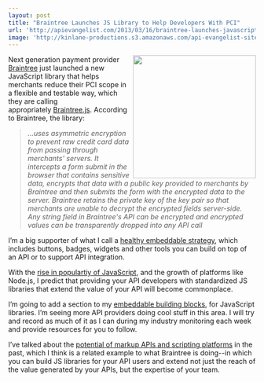 ```yaml
---
layout: post
title: "Braintree Launches JS Library to Help Developers With PCI"
url: 'http://apievangelist.com/2013/03/16/braintree-launches-javascript-library-to-help-developers-with-pci/'
image: 'http://kinlane-productions.s3.amazonaws.com/api-evangelist-site/blog/braintree-logo.png'
---
```


[<img class="c1" src="https://s3.amazonaws.com/kinlane-productions/api-evangelist/braintree/braintree-logo.png" alt="" width="250" align="right" />][1]

Next generation payment provider [Braintree][1] just launched a new JavaScript library that helps merchants reduce their PCI scope in a flexible and testable way, which they are calling appropriately [Braintree.js][2]. According to Braintree, the library:

> _...uses asymmetric encryption to prevent raw credit card data from passing through merchants' servers. It intercepts a form submit in the browser that contains sensitive data, encrypts that data with a public key provided to merchants by Braintree and then submits the form with the encrypted data to the server. Braintree retains the private key of the key pair so that merchants are unable to decrypt the encrypted fields server-side. Any string field in Braintree's API can be encrypted and encrypted values can be transparently dropped into any API call_

I’m a big supporter of what I call a [healthy embeddable strategy][3], which includes buttons, badges, widgets and other tools you can build on top of an API or to support API integration.

With the [rise in populartiy of JavaScript][4], and the growth of platforms like Node.js, I predict that providing your API developers with standardized JS libraries that extend the value of your API will become commonplace.

I’m going to add a section to my [embeddable building blocks][5], for JavaScript libraries. I’m seeing more API providers doing cool stuff in this area. I will try and record as much of it as I can during my industry monitoring each week and provide resources for you to follow.

I’ve talked about the [potential of markup APIs and scripting platforms][6] in the past, which I think is a related example to what Braintree is doing--in which you can build JS libraries for your API users and extend not just the reach of the value generated by your APIs, but the expertise of your team.

   [1]: https://www.braintreepayments.com/
   [2]: https://www.braintreepayments.com/braintrust/braintree-js
   [3]: http://apievangelist.com/blog/tag.php?Search_Tag=Embeddable (embeddable API strategy)
   [4]: https://github.com/languages
   [5]: /buildingblocks/ (embeddable building blocks)
   [6]: /2013/01/16/markup-apis-and-api-scripting-platforms/
